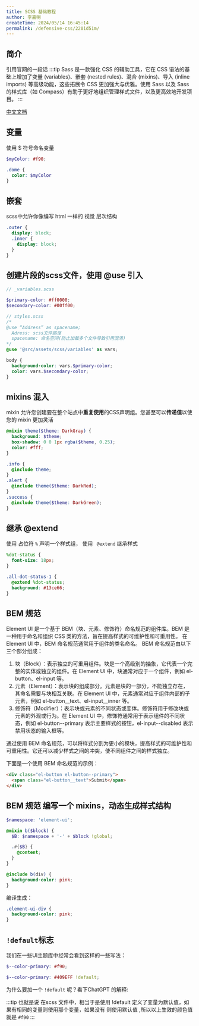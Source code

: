 ```yaml
---
title: SCSS 基础教程
author: 李嘉明
createTime: 2024/05/14 16:45:14
permalink: /defensive-css/220id51m/
---
```



## 简介
引用官网的一段话
:::tip
Sass 是一款强化 CSS 的辅助工具，它在 CSS 语法的基础上增加了变量 (variables)、嵌套 (nested rules)、混合 (mixins)、导入 (inline imports) 等高级功能，这些拓展令 CSS 更加强大与优雅。使用 Sass 以及 Sass 的样式库（如 Compass）有助于更好地组织管理样式文件，以及更高效地开发项目。
:::

[中文文档](https://www.sass.hk/docs/)

## 变量

使用 $ 符号命名变量

```scss
$myColor: #f90;

.dome {
  color: $myColor
}
```

## 嵌套

scss中允许你像编写 html 一样的 视觉 层次结构

```scss
.outer {
  display: block;
  .inner {
    display: block;
  }
}

```

## 创建片段的scss文件，使用 @use 引入 

```scss
// _variables.scss

$primary-color: #ff0000;
$secondary-color: #00ff00;

```

```scss
// styles.scss
/*
@use “Address” as spacename;
  Adress: scss文件路径
  spacename: 命名空间(防止加载多个文件导致引用混淆)
*/
@use '@src/assets/scss/variables' as vars;

body {
  background-color: vars.$primary-color;
  color: vars.$secondary-color;
}
```


## mixins 混入

mixin 允许您创建要在整个站点中**重复使用**的CSS声明组。您甚至可以**传递值**以使您的 mixin 更加灵活


```scss
@mixin theme($theme: DarkGray) {
  background: $theme;
  box-shadow: 0 0 1px rgba($theme, 0.25);
  color: #fff;
}

.info {
  @include theme;
}
.alert {
  @include theme($theme: DarkRed);
}
.success {
  @include theme($theme: DarkGreen);
}
```


## 继承 @extend

使用 占位符  `%` 声明一个样式组， 使用 ` @extend` 继承样式
```scss
%dot-status {
  font-size: 18px;
}

.all-dot-status-1 {
  @extend %dot-status;
  background: #13ce66;
}
```


## BEM 规范

Element UI 是一个基于 BEM（块、元素、修饰符）命名规范的组件库。BEM 是一种用于命名和组织 CSS 类的方法，旨在提高样式的可维护性和可重用性。
在 Element UI 中，BEM 命名规范通常用于组件的类名命名。
BEM 命名规范由以下三个部分组成：

1. 块（Block）：表示独立的可重用组件。块是一个高级别的抽象，它代表一个完整的实体或独立的组件。在 Element UI 中，块通常对应于一个组件，例如 el-button、el-input 等。
2. 元素（Element）：表示块的组成部分。元素是块的一部分，不能独立存在，其命名需要与块相互关联。在 Element UI 中，元素通常对应于组件内部的子元素，例如 el-button__text、el-input__inner 等。
3. 修饰符（Modifier）：表示块或元素的不同状态或变体。修饰符用于修改块或元素的外观或行为。在 Element UI 中，修饰符通常用于表示组件的不同状态，例如 el-button--primary 表示主要样式的按钮，el-input--disabled 表示禁用状态的输入框等。

通过使用 BEM 命名规范，可以将样式分割为更小的模块，提高样式的可维护性和可重用性。它还可以减少样式之间的冲突，使不同组件之间的样式独立。

下面是一个使用 BEM 命名规范的示例：

```html
<div class="el-button el-button--primary">
  <span class="el-button__text">Submit</span>
</div>
```


## BEM 规范 编写一个 mixins，动态生成样式结构

```scss
$namespace: 'element-ui';

@mixin b($block) {
  $B: $namespace + '-' + $block !global;

  .#{$B} {
    @content;
  }
}

@include b(div) {
  background-color: pink;
}
```

编译生成：

```css
.element-ui-div {
  background-color: pink;
}
```


## `!default`标志


我们在一些UI主题库中经常会看到这样的一些写法：

```scss
$--color-primary: #f90;

$--color-primary: #409EFF !default;
```

为什么要加一个 `!default` 呢？看下ChatGPT 的解释:

:::tip
也就是说 在scss 文件中，相当于是使用 !default 定义了变量为默认值，如果有相同的变量则使用那个变量，如果没有 则使用默认值 ,所以以上生效的颜色值就是  `#f90`
:::